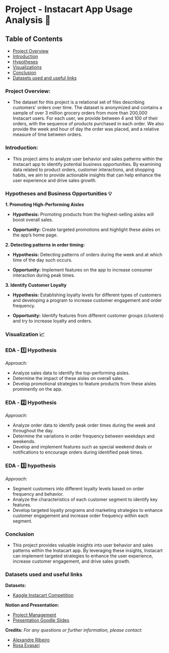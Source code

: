 
# Project - Instacart App Usage Analysis 📱

## Table of Contents

- [Project Overview](#project-overview)
- [Introduction](#introduction)
- [Hypotheses](#hypotheses)
- [Visualizations](#visualizations)
- [Conclusion](#conclusion)
- [Datasets used and useful links](#datasets-used-and-useful-links)

### Project Overview:

- The dataset for this project is a relational set of files describing customers' orders over time. The dataset is anonymized and contains a sample of over 3 million grocery orders from more than 200,000 Instacart users. For each user, we provide between 4 and 100 of their orders, with the sequence of products purchased in each order. We also provide the week and hour of day the order was placed, and a relative measure of time between orders. 

### Introduction:

- This project aims to analyze user behavior and sales patterns within the Instacart app to identify potential business opportunities. By examining data related to product orders, customer interactions, and shopping habits, we aim to provide actionable insights that can help enhance the user experience and drive sales growth.

### Hypotheses and Business Opportunities 💡

**1. Promoting High-Performing Aisles**

- **Hypothesis:** Promoting products from the highest-selling aisles will boost overall sales.

- **Opportunity:** Create targeted promotions and highlight these aisles on the app’s home page.


**2. Detecting patterns in order timing:**

- **Hypothesis:** Detecting patterns of orders during the week and at which time of the day such occurs.

- **Opportunity:** Implement features on the app to increase consumer interaction during peak times.


**3. Identify Customer Loyalty**

- **Hypothesis:** Establishing loyalty levels for different types of customers and developing a program to increase customer engagement and order frequency.

- **Opportunity:** Identify features from different customer groups (clusters) and try to increase loyalty and orders.


### Visualization 📈


### **EDA - 1️⃣ Hypothesis**

*Approach:*

- Analyze sales data to identify the top-performing aisles.
- Determine the impact of these aisles on overall sales.
- Develop promotional strategies to feature products from these aisles prominently on the app.

### **EDA - 2️⃣ Hypothesis**

*Approach:*

- Analyze order data to identify peak order times during the week and throughout the day.
- Determine the variations in order frequency between weekdays and weekends.
- Develop and implement features such as special weekend deals or notifications to encourage orders during identified peak times.

### **EDA - 3️⃣ hypothesis**

*Approach:*

- Segment customers into different loyalty levels based on order frequency and behavior.
- Analyze the characteristics of each customer segment to identify key features.
- Develop targeted loyalty programs and marketing strategies to enhance customer engagement and increase order frequency within each segment.




### Conclusion

- This project provides valuable insights into user behavior and sales patterns within the Instacart app. By leveraging these insights, Instacart can implement targeted strategies to enhance the user experience, increase customer engagement, and drive sales growth.

### Datasets used and useful links

**Datasets:**

- [Kaggle Instacart Competition](https://www.kaggle.com/competitions/instacart-market-basket-analysis/data?select=sample_submission.csv.zip)


**Notion and Presentation:**

- [Project Management](https://cactus-burrito-0dd.notion.site/Project-Instacart-app-sales-854592432e90440faebe7b55cb11327b)
- [Presentation Goodle Slides](https://docs.google.com/presentation/d/1uiVZbRM3E4v7bWEqPsparMRku_oGHysH-yP8XjI5IK4/edit#slide=id.g10fb8bc67f7_0_0)


**Credits:**
*For any questions or further information, please contact:*

- [Alexandre Ribeiro](https://www.linkedin.com/in/alexandre-ribeiro-264445279/)
- [Rosa Evasari](https://www.linkedin.com/in/erlinarosaevasari/)


